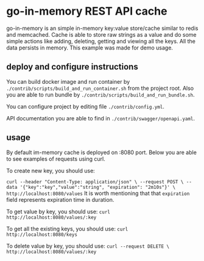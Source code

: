 # go-in-memory REST API cache

go-in-memory is an simple in-memory key:value store/cache similar to redis and memcached. Cache is able to store raw strings as a value and do some simple actions like adding, deleting, getting and viewing all the keys. All the data persists in memory. This example was made for demo usage. 

## deploy and configure instructions 

You can build docker image and run container by `./contrib/scripts/build_and_run_container.sh` from the project root. Also you are able to run bundle by `./contrib/scripts/build_and_run_bundle.sh`. 

You can configure project by editing file `./contrib/config.yml`. 

API documentation you are able to find in `./contrib/swagger/openapi.yaml`.

## usage

By default im-memory cache is deployed on :8080 port. Below you are able to see examples of requests using curl. 

To create new key, you should use: 


`curl --header "Content-Type: application/json" \
  --request POST \
  --data '{"key":"key","value":"string", "expiration": "2m10s"}' \
  http://localhost:8080/values` 
It is worth mentioning that that `expiration` field represents expiration time in duration. 


To get value by key, you should use: 
`curl http://localhost:8080/values/:key`

To get all the existing keys, you should use: 
`curl http://localhost:8080/keys`

To delete value by key, you should use: 
`curl --request DELETE \
  http://localhost:8080/values/:key`
